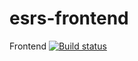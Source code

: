 # esrs-frontend
Frontend [![Build status](https://build.appcenter.ms/v0.1/apps/412c2541-652c-4bdf-b899-19375fe49e83/branches/integrate-appcenter/badge)](https://appcenter.ms)
